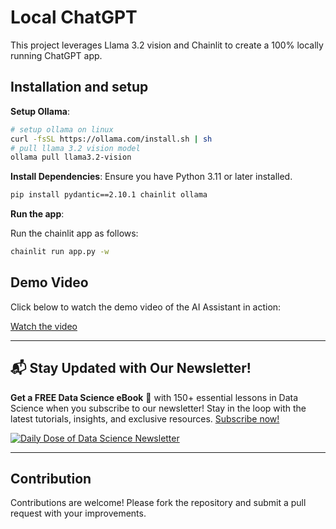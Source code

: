 
# Local ChatGPT

This project leverages Llama 3.2 vision and Chainlit to create a 100% locally running ChatGPT app.

## Installation and setup

**Setup Ollama**:
   ```bash
   # setup ollama on linux 
   curl -fsSL https://ollama.com/install.sh | sh
   # pull llama 3.2 vision model
   ollama pull llama3.2-vision 
   ```


**Install Dependencies**:
   Ensure you have Python 3.11 or later installed.
   ```bash
   pip install pydantic==2.10.1 chainlit ollama
   ```

**Run the app**:

   Run the chainlit app as follows:
   ```bash
   chainlit run app.py -w
   ```

## Demo Video

Click below to watch the demo video of the AI Assistant in action:

[Watch the video](video-demo.mp4)

---

## 📬 Stay Updated with Our Newsletter!
**Get a FREE Data Science eBook** 📖 with 150+ essential lessons in Data Science when you subscribe to our newsletter! Stay in the loop with the latest tutorials, insights, and exclusive resources. [Subscribe now!](https://join.dailydoseofds.com)

[![Daily Dose of Data Science Newsletter](https://github.com/patchy631/ai-engineering/blob/main/resources/join_ddods.png)](https://join.dailydoseofds.com)

---

## Contribution

Contributions are welcome! Please fork the repository and submit a pull request with your improvements.
